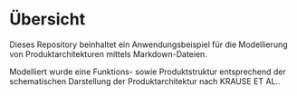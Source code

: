 # Übersicht
Dieses Repository beinhaltet ein Anwendungsbeispiel für die Modellierung von Produktarchitekturen mittels Markdown-Dateien.

Modelliert wurde eine Funktions- sowie Produktstruktur entsprechend der schematischen Darstellung der Produktarchitektur nach KRAUSE ET AL..
